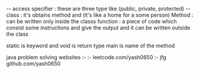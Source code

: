 -- access specifier : these are three type like (public, private, protected)
-- class : it's obtains method and (it's like a home for a some person)
Method : can be written only inside the classs
function : a piece of code which consist some instructions and give the output and it can be written outside the class

static is keyword and void is return type main is name of the method

java problem solving websites  :-
:- leetcode.com/yash0650
:- jfg 
github.com/yash0650